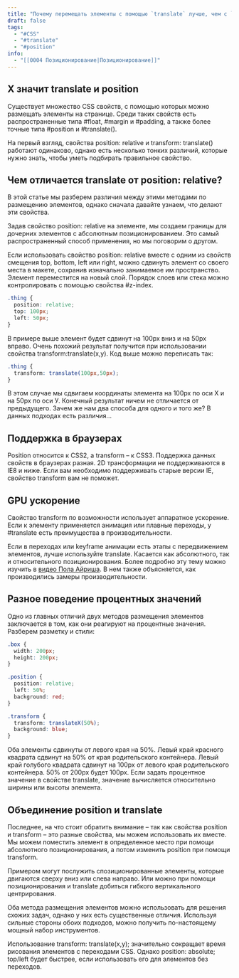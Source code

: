 ```yaml
---
title: "Почему перемещать элементы с помощью `translate` лучше, чем с `position: absolute`"
draft: false
tags:
  - "#CSS"
  - "#translate"
  - "#position"
info:
  - "[[0004 Позиционирование|Позиционирование]]"
---
```

## X значит translate и position

Существует множество CSS свойств, с помощью которых можно размещать элементы на странице. 
Среди таких свойств есть распространенные типа #float, #margin и #padding, а также более точные типа #position и #translate().

На первый взгляд, свойства position: relative и transform: translate() работают одинаково, однако есть несколько тонких различий, которые нужно знать, чтобы уметь подбирать правильное свойство.

## Чем отличается translate от position: relative?

В этой статье мы разберем различия между этими методами по размещению элементов, однако сначала давайте узнаем, что делают эти свойства.

Задав свойство position: relative на элементе, мы создаем границы для дочерних элементов с абсолютным позиционированием. Это самый распространенный способ применения, но мы поговорим о другом.

Если использовать свойство position: relative вместе с одним из свойств смещения top, bottom, left или right, можно сдвинуть элемент со своего места в макете, сохранив изначально занимаемое им пространство. Элемент переместится на новый слой. Порядок слоев или стека можно контролировать с помощью свойства #z-index.
~~~css
.thing {
  position: relative;
  top: 100px;
  left: 50px;
}
~~~

В примере выше элемент будет сдвинут на 100px вниз и на 50px вправо. Очень похожий результат получится при использовании свойства transform:translate(x,y). Код выше можно переписать так:
~~~css
.thing {
  transform: translate(100px,50px);
}
~~~

В этом случае мы сдвигаем координаты элемента на 100px по оси Х и на 50px по оси У. Конечный результат ничем не отличается от предыдущего. Зачем же нам два способа для одного и того же? В данных подходах есть различия…

## Поддержка в браузерах

Position относится к CSS2, а transform – к CSS3. Поддержка данных свойств в браузерах разная. 2D трансформации не поддерживаются в IE8 и ниже. Если вам необходимо поддерживать старые версии IE, свойство transform вам не поможет.

## GPU ускорение

Свойство transform по возможности использует аппаратное ускорение. Если к элементу применяется анимация или плавные переходы, у #translate есть преимущества в производительности.

Если в переходах или keyframe анимации есть этапы с передвижением элементов, лучше используйте translate. Касается как абсолютного, так и относительного позиционирования. Более подробно эту тему можно изучить в [видео Пола Айриша](https://www.paulirish.com/2012/why-moving-elements-with-translate-is-better-than-posabs-topleft/). В нем также объясняется, как производились замеры производительности.

## Разное поведение процентных значений

Одно из главных отличий двух методов размещения элементов заключается в том, как они реагируют на процентные значения.  
Разберем разметку и стили:
~~~css
.box {
  width: 200px;
  height: 200px;
}

.position {
  position: relative;
  left: 50%;
  background: red;
}

.transform {
  transform: translateX(50%);
  background: blue;
}
~~~

Оба элементы сдвинуты от левого края на 50%. Левый край красного квадрата сдвинут на 50% от края родительского контейнера. Левый край голубого квадрата сдвинут на 100px от левого края родительского контейнера. 50% от 200px будет 100px. Если задать процентное значение в свойстве translate, значение вычисляется относительно ширины или высоты элемента.

## Объединение position и translate

Последнее, на что стоит обратить внимание – так как свойства position и transform – это разные свойства, мы можем использовать их вместе. Мы можем поместить элемент в определенное место при помощи абсолютного позиционирования, а потом изменить position при помощи transform.

Примером могут послужить спозиционированные элементы, которые двигаются сверху вниз или слева направо. Или можно при помощи позиционирования и translate добиться гибкого вертикального центрирования.

Оба метода размещения элементов можно использовать для решения схожих задач, однако у них есть существенные отличия. Используя сильные стороны обоих подходов, можно получить по-настоящему мощный набор инструментов.


Использование transform: translate(x,y); значительно сокращает время рисования элементов с переходами CSS.  Однако position: absolute; top/left будет быстрее, если использовать его для элементов без переходов.